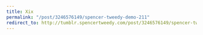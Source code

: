 ```yaml
---
title: Xix
permalink: "/post/3246576149/spencer-tweedy-demo-211"
redirect_to: http://tumblr.spencertweedy.com/post/3246576149/spencer-tweedy-demo-211
---
```


